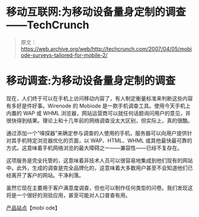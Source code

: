 # 移动互联网:为移动设备量身定制的调查——TechCrunch

> 原文：<https://web.archive.org/web/http://techcrunch.com/2007/04/05/mobiode-surveys-tailored-for-mobile-2/>

# 移动调查:为移动设备量身定制的调查

现在，人们终于可以在手机上访问移动内容了，有人制定衡量标准来判断这些内容有多好是件好事。Wirenode 的 Mobiode 是一款手机调查工具。使用今天手机上内置的 WAP 或 WHML 浏览器，网站运营商可以就任何话题询问用户的意见，并很快得到结果。理论上和十几年前的网络调查没太大区别，但实际上，真的很酷。

通过添加一个“嗅探器”来确定参与调查的人使用的手机，服务器可以向用户提供针对其手机特定浏览器优化的页面，以 WAP、HTML、WHML 或其他最快最可靠的方式。这意味着手机网络浏览的最大障碍之一——兼容性——已经不复存在。

这项服务是完全托管的，这意味着非技术人员可以很容易地集成到他们现有的网站中。此外，生成的调查是完全品牌化的，这意味着大多数用户甚至不会知道他们已经离开了客户的网站。干净利落。

虽然它现在主要用于客户满意度调查，但也可以制作任何类型的问卷。我们发现这将是一个很好的测验应用，甚至可能对人口普查有用。

[产品站点](https://web.archive.org/web/20210119131502/http://www.mobiode.com/)【mobi ode】
